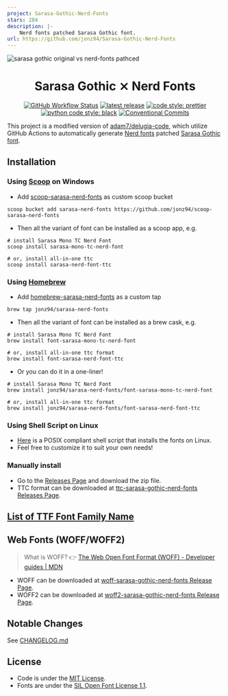 ```yaml
---
project: Sarasa-Gothic-Nerd-Fonts
stars: 284
description: |-
    Nerd fonts patched Sarasa Gothic font.
url: https://github.com/jonz94/Sarasa-Gothic-Nerd-Fonts
---
```


![sarasa gothic original vs nerd-fonts pathced](https://i.imgur.com/vZVe5bG.png)

<h1 align="center">Sarasa Gothic ⨯ Nerd Fonts</h1>

<p align="center">
  <a href="https://github.com/jonz94/Sarasa-Gothic-Nerd-Fonts/actions/workflows/generate-fonts.yml"><img alt="GitHub Workflow Status" src="https://img.shields.io/github/actions/workflow/status/jonz94/Sarasa-Gothic-Nerd-Fonts/generate-fonts.yml?label=generate%20fonts&logo=github&style=flat-square"></a>
  <a href="https://github.com/jonz94/Sarasa-Gothic-Nerd-Fonts/releases/latest"><img alt="latest release" src="https://img.shields.io/github/v/release/jonz94/Sarasa-Gothic-Nerd-Fonts?style=flat-square"></a>
  <a href="https://github.com/prettier/prettier"><img alt="code style: prettier" src="https://img.shields.io/badge/code_style-prettier-ff69b4.svg?style=flat-square"></a>
  <a href="https://github.com/psf/black"><img alt="python code style: black" src="https://img.shields.io/badge/python%20code%20style-black-000000.svg?style=flat-square"></a>
  <a href="https://conventionalcommits.org"><img alt="Conventional Commits" src="https://img.shields.io/badge/Conventional%20Commits-1.0.0-%23FE5196?style=flat-square"></a>
</p>

This project is a modified version of [adam7/delugia-code](https://github.com/adam7/delugia-code), which utilize GitHub Actions to automatically generate [Nerd fonts](https://github.com/ryanoasis/nerd-fonts) patched [Sarasa Gothic font](https://github.com/be5invis/Sarasa-Gothic).

## Installation

### Using [Scoop](https://scoop.sh) on Windows

- Add [scoop-sarasa-nerd-fonts](https://github.com/jonz94/scoop-sarasa-nerd-fonts) as custom scoop bucket

```shell
scoop bucket add sarasa-nerd-fonts https://github.com/jonz94/scoop-sarasa-nerd-fonts
```

- Then all the variant of font can be installed as a scoop app, e.g.

```shell
# install Sarasa Mono TC Nerd Font
scoop install sarasa-mono-tc-nerd-font

# or, install all-in-one ttc
scoop install sarasa-nerd-font-ttc
```

### Using [Homebrew](https://brew.sh/)

- Add [homebrew-sarasa-nerd-fonts](https://github.com/jonz94/homebrew-sarasa-nerd-fonts) as a custom tap

```shell
brew tap jonz94/sarasa-nerd-fonts
```

- Then all the variant of font can be installed as a brew cask, e.g.

```shell
# install Sarasa Mono TC Nerd Font
brew install font-sarasa-mono-tc-nerd-font

# or, install all-in-one ttc format
brew install font-sarasa-nerd-font-ttc
```

- Or you can do it in a one-liner!

```shell
# install Sarasa Mono TC Nerd Font
brew install jonz94/sarasa-nerd-fonts/font-sarasa-mono-tc-nerd-font

# or, install all-in-one ttc format
brew install jonz94/sarasa-nerd-fonts/font-sarasa-nerd-font-ttc
```

### Using Shell Script on Linux

- [Here](https://gist.github.com/jonz94/bf5b885e656caa88b6adbf6df93612e2) is a POSIX compliant shell script that installs the fonts on Linux.
- Feel free to customize it to suit your own needs!

### Manually install

- Go to the [Releases Page](https://github.com/jonz94/Sarasa-Gothic-Nerd-Fonts/releases/latest) and download the zip file.
- TTC format can be downloaded at [ttc-sarasa-gothic-nerd-fonts Releases Page](https://github.com/jonz94/ttc-sarasa-gothic-nerd-fonts/releases/latest).

## [List of TTF Font Family Name](docs/ttf-font-family-name.md)

## Web Fonts (WOFF/WOFF2)

> What is WOFF? 👉 [The Web Open Font Format (WOFF) - Developer guides | MDN](https://developer.mozilla.org/en-US/docs/Web/Guide/WOFF)

- WOFF can be downloaded at [woff-sarasa-gothic-nerd-fonts Release Page](https://github.com/jonz94/woff-sarasa-gothic-nerd-fonts/releases/latest).
- WOFF2 can be downloaded at [woff2-sarasa-gothic-nerd-fonts Release Page](https://github.com/jonz94/woff2-sarasa-gothic-nerd-fonts/releases/latest).

## Notable Changes

See [CHANGELOG.md](CHANGELOG.md)

## License

- Code is under the [MIT License](LICENSE).
- Fonts are under the [SIL Open Font License 1.1](https://github.com/be5invis/Sarasa-Gothic/blob/master/LICENSE).

